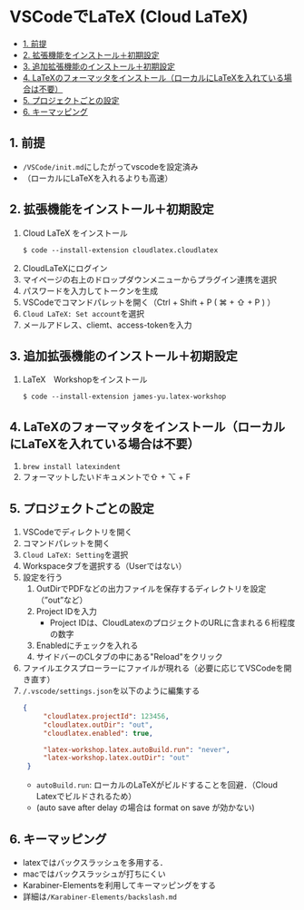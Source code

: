 # VSCodeでLaTeX (Cloud LaTeX)

- [1. 前提](#1-前提)
- [2. 拡張機能をインストール＋初期設定](#2-拡張機能をインストール初期設定)
- [3. 追加拡張機能のインストール＋初期設定](#3-追加拡張機能のインストール初期設定)
- [4. LaTeXのフォーマッタをインストール（ローカルにLaTeXを入れている場合は不要）](#4-latexのフォーマッタをインストールローカルにlatexを入れている場合は不要)
- [5. プロジェクトごとの設定](#5-プロジェクトごとの設定)
- [6. キーマッピング](#6-キーマッピング)

## 1. 前提
- `/VSCode/init.md`にしたがってvscodeを設定済み
- （ローカルにLaTeXを入れるよりも高速）

## 2. 拡張機能をインストール＋初期設定
1. Cloud LaTeX をインストール  
   ```SHELL
   $ code --install-extension cloudlatex.cloudlatex
   ```
2. CloudLaTeXにログイン
3. マイページの右上のドロップダウンメニューからプラグイン連携を選択
4. パスワードを入力してトークンを生成
5. VSCodeでコマンドパレットを開く（Ctrl + Shift + P ( ⌘ + ⇧ + P ) ）
6. `Cloud LaTeX: Set account`を選択
7. メールアドレス、cliemt、access-tokenを入力

## 3. 追加拡張機能のインストール＋初期設定
1. LaTeX　Workshopをインストール
   ```SHELL
   $ code --install-extension james-yu.latex-workshop
   ```

## 4. LaTeXのフォーマッタをインストール（ローカルにLaTeXを入れている場合は不要）
1. `brew install latexindent`
2. フォーマットしたいドキュメントで⇧ + ⌥ + F

## 5. プロジェクトごとの設定
1. VSCodeでディレクトリを開く
2.  コマンドパレットを開く
3. `Cloud LaTeX: Setting`を選択
4. Workspaceタブを選択する（Userではない）
5. 設定を行う
    1.  OutDirでPDFなどの出力ファイルを保存するディレクトリを設定（”out”など）
    2.  Project IDを入力
        - Project IDは、CloudLatexのプロジェクトのURLに含まれる６桁程度の数字
    3. Enabledにチェックを入れる
    4. サイドバーのCLタブの中にある"Reload"をクリック
6. ファイルエクスプローラーにファイルが現れる（必要に応じてVSCodeを開き直す）
7. `/.vscode/settings.json`を以下のように編集する
   ```JSON
   {
        "cloudlatex.projectId": 123456,
        "cloudlatex.outDir": "out",
        "cloudlatex.enabled": true,

        "latex-workshop.latex.autoBuild.run": "never",
        "latex-workshop.latex.outDir": "out"
    }
   ```
   - `autoBuild.run`: ローカルのLaTeXがビルドすることを回避．（Cloud Latexでビルドされるため）
   - (auto save after delay の場合は format on save が効かない)

## 6. キーマッピング
- latexではバックスラッシュを多用する．
- macではバックスラッシュが打ちにくい
- Karabiner-Elementsを利用してキーマッピングをする
- 詳細は`/Karabiner-Elements/backslash.md`